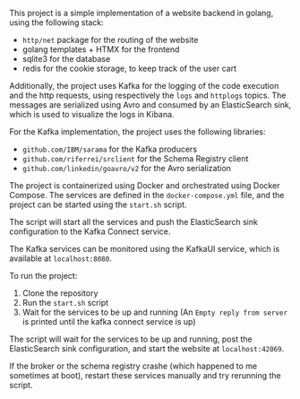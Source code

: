 This project is a simple implementation of a website backend in golang, using the following stack:
- `http/net` package for the routing of the website
- golang templates + HTMX for the frontend
- sqlite3 for the database
- redis for the cookie storage, to keep track of the user cart

Additionally, the project uses Kafka for the logging of the code execution and the http requests, using respectively the `logs` and `httplogs` topics.
The messages are serialized using Avro and consumed by an ElasticSearch sink, which is used to visualize the logs in Kibana.

For the Kafka implementation, the project uses the following libraries:
- `github.com/IBM/sarama` for the Kafka producers 
- `github.com/riferrei/srclient` for the Schema Registry client
- `github.com/linkedin/goavro/v2` for the Avro serialization 

The project is containerized using Docker and orchestrated using Docker Compose. The services are defined in the `docker-compose.yml` file, and the project can be started using the `start.sh` script.

The script will start all the services and push the ElasticSearch sink configuration to the Kafka Connect service.

The Kafka services can be monitored using the KafkaUI service, which is available at `localhost:8080`.

To run the project:
1. Clone the repository
2. Run the `start.sh` script
3. Wait for the services to be up and running (An `Empty reply from server` is printed until the kafka connect service is up)

The script will wait for the services to be up and running, post the ElasticSearch sink configuration, and start the website at `localhost:42069`.

If the broker or the schema registry crashe (which happened to me sometimes at boot), restart these services manually and try rerunning the script.


